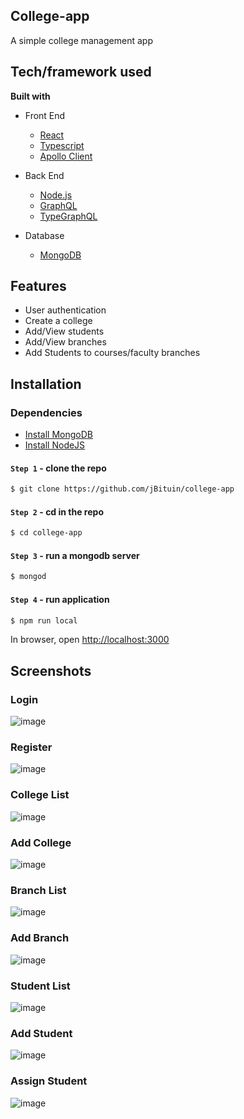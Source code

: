 ## College-app

A simple college management app

## Tech/framework used

<b>Built with</b>

- Front End

  - [React](https://reactjs.org/)
  - [Typescript](https://www.typescriptlang.org/)
  - [Apollo Client](https://www.apollographql.com/docs/react/)

- Back End

  - [Node.js](https://nodejs.org/en/)
  - [GraphQL](https://graphql.org/)
  - [TypeGraphQL](https://typegraphql.com/)

- Database
  - [MongoDB](https://www.mongodb.com/)

## Features

- User authentication
- Create a college
- Add/View students
- Add/View branches
- Add Students to courses/faculty branches

## Installation

### Dependencies

- [Install MongoDB](https://docs.mongodb.com/manual/tutorial/install-mongodb-on-os-x/)
- [Install NodeJS](https://nodejs.org/en/download/)

#### `Step 1` - clone the repo

```bash
$ git clone https://github.com/jBituin/college-app
```

#### `Step 2` - cd in the repo

```bash
$ cd college-app
```

#### `Step 3` - run a mongodb server

```bash
$ mongod
```

#### `Step 4` - run application

```bash
$ npm run local
```

In browser, open [http://localhost:3000](http://localhost:3000)


## Screenshots
### Login
![image](https://user-images.githubusercontent.com/29895128/106462177-b2c28600-64d0-11eb-84be-24c33986d987.png)

### Register
![image](https://user-images.githubusercontent.com/29895128/106462277-d259ae80-64d0-11eb-8c1b-30ce8714d956.png)

### College List
![image](https://user-images.githubusercontent.com/29895128/106462343-eac9c900-64d0-11eb-85d0-bc39fa532e5b.png)

### Add College
![image](https://user-images.githubusercontent.com/29895128/106462385-f87f4e80-64d0-11eb-891b-2696c9a8573d.png)

### Branch List
![image](https://user-images.githubusercontent.com/29895128/106462500-26649300-64d1-11eb-990a-2b71ff7a1e4d.png)

### Add Branch
![image](https://user-images.githubusercontent.com/29895128/106462503-28c6ed00-64d1-11eb-9a85-844877d54514.png)

### Student List
![image](https://user-images.githubusercontent.com/29895128/106462614-4e53f680-64d1-11eb-99e0-061d52bd9cf7.png)

### Add Student
![image](https://user-images.githubusercontent.com/29895128/106462657-5a3fb880-64d1-11eb-93f6-1754032207fd.png)

### Assign Student
![image](https://user-images.githubusercontent.com/29895128/106462733-6fb4e280-64d1-11eb-855a-4fdc88cf7217.png)
